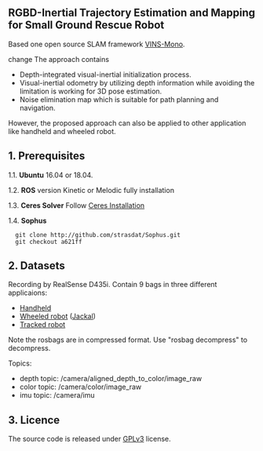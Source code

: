 ## RGBD-Inertial Trajectory Estimation and Mapping for Small Ground Rescue Robot
Based one open source SLAM framework [VINS-Mono](https://github.com/HKUST-Aerial-Robotics/VINS-Mono).


 change
The approach contains
+ Depth-integrated visual-inertial initialization process.
+ Visual-inertial odometry by utilizing depth information while avoiding the limitation is working for 3D pose estimation.
+ Noise elimination map which is suitable for path planning and navigation.

However, the proposed approach can also be applied to other application like handheld and wheeled robot.

## 1. Prerequisites
1.1. **Ubuntu** 16.04 or 18.04.

1.2. **ROS** version Kinetic or Melodic fully installation

1.3. **Ceres Solver**
Follow [Ceres Installation](http://ceres-solver.org/installation.html)

1.4. **Sophus**
```
  git clone http://github.com/strasdat/Sophus.git
  git checkout a621ff
```


## 2. Datasets
Recording by RealSense D435i. Contain 9 bags in three different applicaions:
+ [Handheld](https://star-center.shanghaitech.edu.cn/seafile/d/0ea45d1878914077ade5/)
+ [Wheeled robot](https://star-center.shanghaitech.edu.cn/seafile/d/78c0375114854774b521/) ([Jackal](https://www.clearpathrobotics.com/jackal-small-unmanned-ground-vehicle/))
+ [Tracked robot](https://star-center.shanghaitech.edu.cn/seafile/d/f611fc44df0c4b3d936d/)

Note the rosbags are in compressed format. Use "rosbag decompress" to decompress.

Topics:
+ depth topic: /camera/aligned_depth_to_color/image_raw
+ color topic: /camera/color/image_raw
+ imu topic: /camera/imu




## 3. Licence
The source code is released under [GPLv3](http://www.gnu.org/licenses/) license.
